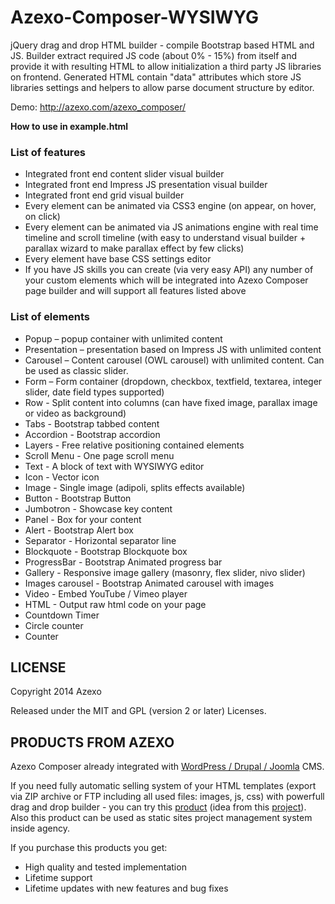 Azexo-Composer-WYSIWYG
======================

jQuery drag and drop HTML builder - compile Bootstrap based HTML and JS. Builder extract required JS code (about 0% - 15%) from itself and provide it with resulting HTML to allow initialization a third party JS libraries on frontend. Generated HTML contain "data" attributes which store JS libraries settings and helpers to allow parse document structure by editor.

Demo: http://azexo.com/azexo_composer/

**How to use in example.html**

### List of features
* Integrated front end content slider visual builder
* Integrated front end Impress JS presentation visual builder
* Integrated front end grid visual builder
* Every element can be animated via CSS3 engine (on appear, on hover, on click)
* Every element can be animated via JS animations engine with real time timeline and scroll timeline (with easy to understand visual builder + parallax wizard to make parallax effect by few clicks)
* Every element have base CSS settings editor
* If you have JS skills you can create (via very easy API) any number of your custom elements which will be integrated into Azexo Composer page builder and will support all features listed above


### List of elements
* Popup – popup container with unlimited content
* Presentation – presentation based on Impress JS with unlimited content
* Carousel – Content carousel (OWL carousel) with unlimited content. Can be used as classic slider.
* Form – Form container (dropdown, checkbox, textfield, textarea, integer slider, date field types supported)
* Row - Split content into columns (can have fixed image, parallax image or video as background)
* Tabs - Bootstrap tabbed content
* Accordion - Bootstrap accordion
* Layers - Free relative positioning contained elements
* Scroll Menu - One page scroll menu
* Text - A block of text with WYSIWYG editor
* Icon - Vector icon
* Image - Single image (adipoli, splits effects available)
* Button - Bootstrap Button
* Jumbotron - Showcase key content
* Panel - Box for your content
* Alert - Bootstrap Alert box
* Separator - Horizontal separator line
* Blockquote - Bootstrap Blockquote box
* ProgressBar - Bootstrap Animated progress bar
* Gallery - Responsive image gallery (masonry, flex slider, nivo slider)
* Images carousel - Bootstrap Animated carousel with images
* Video - Embed YouTube / Vimeo player
* HTML - Output raw html code on your page
* Countdown Timer
* Circle counter
* Counter

LICENSE
---------

Copyright 2014 Azexo

Released under the MIT and GPL (version 2 or later) Licenses.

PRODUCTS FROM AZEXO
---------

Azexo Composer already integrated with [WordPress / Drupal / Joomla](http://codecanyon.net/user/azexo/portfolio?ref=azexo) CMS. 

If you need fully automatic selling system of your HTML templates (export via ZIP archive or FTP including all used files: images, js, css) with powerfull drag and drop builder - you can try this [product](http://codecanyon.net/item/azexo-composer-page-builder-for-html-templates/8074732?ref=azexo) (idea from this [project](https://github.com/designmodo/startup-demo)). Also this product can be used as static sites project management system inside agency.

If you purchase this products you get:
* High quality and tested implementation
* Lifetime support
* Lifetime updates with new features and bug fixes
